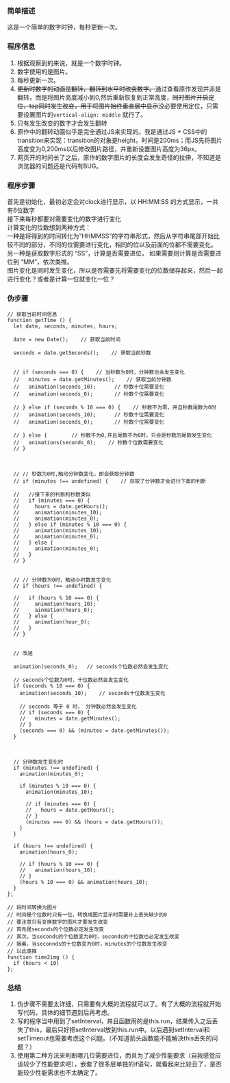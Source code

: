 ### 简单描述
这是一个简单的数字时钟，每秒更新一次。
  
### 程序信息
1. 根据观察到的来说，就是一个数字时钟。
2. 数字使用的是图片。
3. 每秒更新一次。
4. <s>更新时数字的动画是翻转，翻转到水平时改变数字。</s>通过查看原作发现并非是翻转，而是将图片高度减小到0,然后重新恢复到正常高度，<s>同时图片开启定位，top同时发生改变，用于将图片始终垂直居中显示</s>没必要使用定位，只需要设置图片的`vertical-align: middle` 就行了。
5. 只有发生改变的数字才会发生翻转
6. 原作中的翻转动画似乎是完全通过JS来实现的。我是通过JS + CSS中的transition来实现：transition的对象是height，时间是200ms；而JS先将图片高度变为0,200ms以后修改图片路径，并重新设置图片高度为36px。
7. 网页开的时间长了之后，原作的数字图片的长度会发生奇怪的拉伸，不知道是浏览器的问题还是代码有BUG。

### 程序步骤
首先是初始化，最初必定会对clock进行显示，以 HH:MM:SS 的方式显示，一共有6位数字  
接下来每秒都要对需要变化的数字进行变化  
计算变化的位数想到两种方式：  
  一种是将得到的时间转化为“HHMMSS”的字符串形式，然后从字符串尾部开始比较不同的部分，不同的位需要进行变化，相同的位以及前面的位都不需要变化。  
  另一种是获取数字形式的 “SS”，计算是否需要进位， 如果需要则计算是否需要进位到 “MM”，依次类推。  
图片变化是同时发生变化，所以是否需要先将需要变化的位数储存起来，然后一起进行变化？或者是计算一位就变化一位？  
<!-- 这个程序的难点应该在两个地方：
1. 从实际时间到用图片展示
2. 时间变化时，图片的变化 -->
  
### 伪步骤
```JS
// 获取当前时间信息
function getTime () {
  let date, seconds, minutes, hours;

  date = new Date();    // 获取当前时间

  seconds = date.getSeconds();    // 获取当前秒数


  // if (seconds === 0) {    // 当秒数为0时，分钟数也会发生变化
  //   minutes = date.getMinutes();    // 获取当前分钟数
  //   animation(seconds_10);      // 秒数十位需要变化
  //   animation(seconds_0);       // 秒数个位需要变化

  // } else if (seconds % 10 === 0) {    // 秒数不为零，并且秒数尾数为0时
  //   animation(seconds_10);      // 秒数十位需要变化
  //   animation(seconds_0);       // 秒数个位需要变化

  // } else {        // 秒数不为0,并且尾数不为0时，只会是秒数的尾数发生变化
  //   animations(seconds_0);    // 秒数个位数需要变化
  // }



  // // 秒数为0时,触动分钟数变化，即会获取分钟数
  // if (minutes !== undefined) {    // 获取了分钟数才会进行下面的判断

  //   //接下来的判断和秒数类似
  //   if (minutes === 0) {
  //     hours = date.getHours();
  //     animation(minutes_10);
  //     animation(minutes_0);
  //   } else if (minutes % 10 === 0) {
  //     animation(minutes_10);
  //     animation(minutes_0);
  //   } else {
  //     animation(minutes_0);
  //   }
  // }


  // // 分钟数为0时，触动小时数发生变化
  // if (hours !== undefined) {
    
  //   if (hours % 10 === 0) {
  //     animation(hours_10);
  //     ainmation(hours_0);
  //   } else {
  //     animation(hour_0);
  //   }
  // }


  // 改进

  animation(seconds_0);   // seconds个位数必然会发生变化
  
  // seconds个位数为0时，十位数必然会发生变化
  if (seconds % 10 === 0) {
    animation(seconds_10);    // seconds十位数发生变化

    // seconds 等于 0 时， 分钟数必然会发生变化
    // if (seconds === 0) {
    //   minutes = date.getMinutes();
    // }
    (seconds === 0) && (minutes = date.getMinutes());
  }



  // 分钟数发生变化时
  if (minutes !== undefined) {
    animation(minutes_0);
    
    if (minutes % 10 === 0) {
      animation(minutes_10);

      // if (minutes === 0) {
      //   hours = date.getHours();
      // }
      (minutes === 0) && (hours = date.getHours());
    }
  }

  if (hours !== undefined) {
    animation(hours_0);

    // if (hours % 10 === 0) {
    //   animation(hours_10);
    // }
    (hours % 10 === 0) && animation(hours_10);
  }
};

// 将时间转换为图片
// 时间是个位数时只有一位，转换成图片显示时需要补上丢失缺少的0
// 要注意只有变换数字的图片才要发生改变
// 首先是seconds的个位数必定发生改变
// 其次，当seconds的个位数变为0时，seconds的十位数也必定发生改变
// 接着，当seconnds的十位数变为0时，minutes的个位数发生改变
// 以此类推
function time2img () {
  if (hours < 10)
};
```
  

### 总结
1. 伪步骤不需要太详细，只需要有大概的流程就可以了。有了大概的流程就开始写代码，具体的细节遇到后再考虑。  
2. 写的程序当中用到了setInterval，并且函数用的是this.run，结果传入之后丢失了this，最后只好把setInterval放到this.run中。以后遇到setInterval和setTimeout也需要考虑这个问题。（不知道箭头函数能不能解决this丢失的问题？）
3. 使用第二种方法来判断哪几位需要进位，而且为了减少性能要求（自我感觉应该较少了性能要求吧），嵌套了很多层单独的if语句，就看起来比较丑了，是否能较少性能需求也不太确定了。
